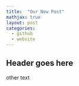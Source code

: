 ```yaml
---
title:  "Our New Post"
mathjax: true
layout: post
categories:
  - github
  - website
---
```


## Header goes here

other text
